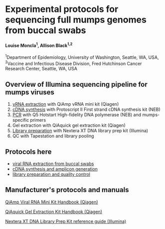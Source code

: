 # Experimental protocols for sequencing full mumps genomes from buccal swabs

#### Louise Moncla<sup>1</sup>, Allison Black<sup>1,2</sup>

<sup>1</sup>Department of Epidemiology, University of Washington, Seattle, WA, USA, <sup>2</sup>Vaccine and Infectious Disease Division, Fred Hutchinson Cancer Research Center, Seattle, WA, USA

## Overview of Illumina sequencing pipeline for mumps viruses
1. [vRNA extraction](https://github.com/blab/mumps-seq/blob/master/protocols/vRNA%20extraction.md) with QiAmp vRNA mini kit (Qiagen)
2. [cDNA synthesis](https://github.com/blab/mumps-seq/blob/master/protocols/RT%20and%20PCR.md) with Protoscript II First strand cDNA synthesis kit (NEB)
3. [PCR](https://github.com/blab/mumps-seq/blob/master/protocols/RT%20and%20PCR.md) with Q5 Hotstart High-fidelity DNA polymerase (NEB) and mumps-specific primers 
4. Gel extraction with QiAquick gel extraction kit (Qiagen)
5. [Library preparation](https://github.com/blab/mumps-seq/blob/master/protocols/Library%20preparation.md) with Nextera XT DNA library prep kit (Illumina)
6. QC with Tapestation and library pooling


## Protocols here
* [viral RNA extraction from buccal swabs](https://github.com/blab/mumps-seq/blob/master/protocols/vRNA%20extraction.md)
* [cDNA synthesis and amplicon generation](https://github.com/blab/mumps-seq/blob/master/protocols/RT%20and%20PCR.md)
* [library preparation and quality control](https://github.com/blab/mumps-seq/blob/master/protocols/Library%20preparation.md)


## Manufacturer's protocols and manuals

[QiAmp Viral RNA Mini Kit Handbook (Qiagen)](https://www.qiagen.com/us/resources/resourcedetail?id=c80685c0-4103-49ea-aa72-8989420e3018&lang=en)

[QiAquick Gel Extraction Kit Handbook (Qiagen)](https://www.qiagen.com/us/resources/resourcedetail?id=3987caa6-ef28-4abd-927e-d5759d986658&lang=en)

[Nextera XT DNA Library Prep Kit reference guide (Illumina)](https://support.illumina.com/content/dam/illumina-support/documents/documentation/chemistry_documentation/samplepreps_nextera/nextera-xt/nextera-xt-library-prep-reference-guide-15031942-02.pdf)





